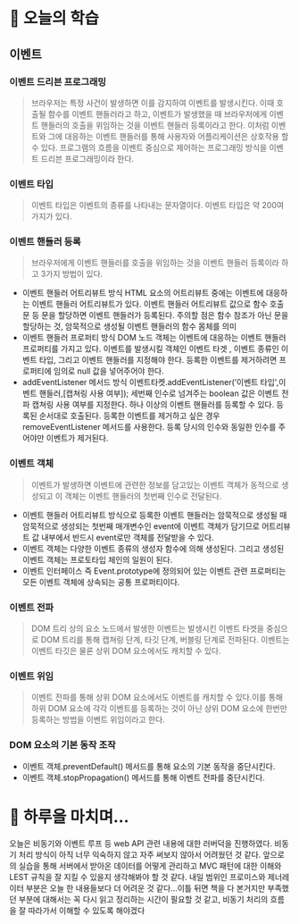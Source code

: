# 📖 오늘의 학습

## 이벤트

### 이벤트 드리븐 프로그래밍

> 브라우저는 특정 사건이 발생하면 이를 감지하여 이벤트를 발생시킨다. 이때 호출될 함수를 이벤트 핸들러라고 하고, 이벤트가 발생했을 때 브라우저에게 이벤트 핸들러의 호출을 위임하는 것을 이벤트 핸들러 등록이라고 한다. 이처럼 이벤트와 그에 대응하는 이벤트 핸들러를 통해 사용자와 어플리케이션은 상호작용 할 수 있다. 프로그램의 흐름을 이벤트 중심으로 제어하는 프로그래밍 방식을 이벤트 드리븐 프로그래밍이라 한다.

### 이벤트 타입

> 이벤트 타입은 이벤트의 종류를 나타내는 문자열이다. 이벤트 타입은 약 200여 가지가 있다.

### 이벤트 핸들러 등록

> 브라우저에게 이벤트 핸들러를 호출을 위임하는 것을 이벤트 핸들러 등록이라 하고 3가지 방법이 있다.

- 이벤트 핸들러 어트리뷰트 방식
  HTML 요소의 어트리뷰트 중에는 이벤트에 대응하는 이벤트 핸들러 어트리뷰트가 있다.
  이벤트 핸들러 어트리뷰트 값으로 함수 호출문 등 문을 할당하면 이벤트 핸들러가 등록된다.
  주의할 점은 함수 참조가 아닌 문을 할당하는 것, 암묵적으로 생성될 이벤트 핸들러의 함수 몸체를 의미
- 이벤트 핸들러 프로퍼티 방식
  DOM 노드 객체는 이벤트에 대응하는 이벤트 핸들러 프로퍼티를 가지고 있다.
  이벤트를 발생시킬 객체인 이벤트 타겟 , 이벤트 종류인 이벤트 타입, 그리고 이벤트 핸들러를 지정해야 한다.
  등록한 이벤트를 제거하려면 프로퍼티에 임의로 null 값을 넣어주어야 한다.
- addEventListener 메서드 방식
  이벤트타켓.addEventListener(’이벤트 타입',이벤트 핸들러,[캡쳐링 사용 여부]);
  세번째 인수로 넘겨주는 boolean 값은 이벤트 전파 캡쳐링 사용 여부를 지정한다.
  하나 이상의 이벤트 핸들러를 등록할 수 있다. 등록된 순서대로 호출된다.
  등록한 이벤트를 제거하고 싶은 경우 removeEventListener 메서드를 사용한다.
  등록 당시의 인수와 동일한 인수를 주어야만 이벤트가 제거된다.

### 이벤트 객체

> 이벤트가 발생하면 이벤트에 관련한 정보를 담고있는 이벤트 객체가 동적으로 생성되고 이 객체는 이벤트 핸들러의 첫번째 인수로 전달된다.

- 이벤트 핸들러 어트리뷰트 방식으로 등록한 이벤트 핸들러는 암묵적으로 생성될 때 암묵적으로 생성되는 첫번째 매개변수인 event에 이벤트 객체가 담기므로 어트리뷰트 값 내부에서 반드시 event로만 객체를 전달받을 수 있다.
- 이벤트 객체는 다양한 이벤트 종류의 생성자 함수에 의해 생성된다. 그리고 생성된 이벤트 객체는 프로토타입 체인의 일원이 된다.
- 이벤트 인터페이스 즉 Event.prototype에 정의되어 있는 이벤트 관련 프로퍼티는 모든 이벤트 객체에 상속되는 공통 프로퍼티이다.

### 이벤트 전파

> DOM 트리 상의 요소 노드에서 발생한 이벤트는 발생시킨 이벤트 타겟을 중심으로 DOM 트리를 통해 캡쳐링 단계, 타깃 단계, 버블링 단계로 전파된다. 이벤트는 이벤트 타깃은 물론 상위 DOM 요소에서도 캐치할 수 있다.

### 이벤트 위임

> 이벤트 전파를 통해 상위 DOM 요소에서도 이벤트를 캐치할 수 있다.이를 통해 하위 DOM 요소에 각각 이벤트를 등록하는 것이 아닌 상위 DOM 요소에 한번만 등록하는 방법을 이벤트 위임이라고 한다.

### DOM 요소의 기본 동작 조작

- 이벤트 객체.preventDefault() 메서드를 통해 요소의 기본 동작을 중단시킨다.
- 이벤트 객체.stopPropagation() 메서드를 통해 이벤트 전파를 중단시킨다.

# 🤯 하루을 마치며…

오늘은 비동기와 이벤트 루프 등 web API 관련 내용에 대한 러버덕을 진행하였다. 비동기 처리 방식이 아직 너무 익숙하지 않고 자주 써보지 않아서 어려웠던 것 같다. 앞으로의 실습을 통해 서버에서 받아온 데이터를 어떻게 관리하고 MVC 패턴에 대한 이해와 LEST 규칙을 잘 지킬 수 있을지 생각해봐야 할 것 같다. 내일 범위인 프로미스와 제너레이터 부분은 오늘 한 내용들보다 더 어려운 것 같다…이틀 뒤면 책을 다 본거지만 부족했던 부분에 대해서는 꼭 다시 읽고 정리하는 시간이 필요할 것 같고, 비동기 처리의 흐름을 잘 따라가서 이해할 수 있도록 해야겠다
